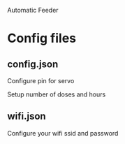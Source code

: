Automatic Feeder


# Config files
## config.json
Configure pin for servo

Setup number of doses and hours

## wifi.json
Configure your wifi ssid and password